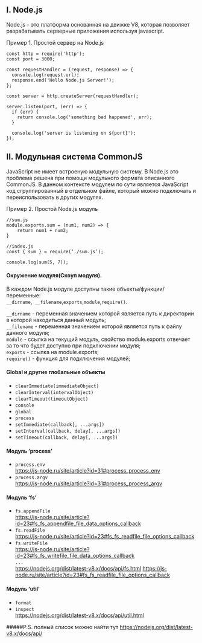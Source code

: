 
## I. Node.js

Node.js - это платформа основанная на движке V8, которая позволяет разрабатывать серверные приложения используя javascript.

Пример 1. Простой сервер на Node.js

```
const http = require('http');
const port = 3000;

const requestHandler = (request, response) => {
  console.log(request.url);
  response.end('Hello Node.js Server!');
};

const server = http.createServer(requestHandler);

server.listen(port, (err) => {
  if (err) {
    return console.log('something bad happened', err);
  }

  console.log('server is listening on ${port}');
});
```


## II. Модульная система CommonJS
JavaScript не имеет встроеную модульную систему. В Node.js это проблема решена при помощи модульного формата описанного CommonJS. В данном контексте модулем по сути является JavaScript код сгруппированный в отдельном файле, который можно подключать и переиспользовать в других модулях.

Пример 2. Простой Node.js модуль

```
//sum.js
module.exports.sum = (num1, num2) => {
    return num1 + num2;
}

//index.js
const { sum } = require(‘./sum.js’);

console.log(sum(5, 7));
```
#### Окружение модуля(Скоуп модуля).
В каждом Node.js модуле доступны такие объекты/функции/переменные:      
```__dirname```,``` __filename```,```exports```,```module```,```require()```.

```__dirname``` - переменная значением которой является путь к директории в которой находиться данный модуль;       
```__filename``` - переменная значением которой является путь к файлу данного модуля;       
```module``` - ссылка на текущий модуль, свойство module.exports отвечает за то что будет доступно при подключении модуля;      
```exports``` - ссылка на module.exports;       
```require()``` - функция для подключения модулей;      

#### Global и другие глобальные объекты
- ```clearImmediate(immediateObject)```
- ```clearInterval(intervalObject)```
- ```clearTimeout(timeoutObject)```
- ```console```
- ```global```
- ```process```
- ```setImmediate(callback[, ...args])```
- ```setInterval(callback, delay[, ...args])```
- ```setTimeout(callback, delay[, ...args])```

#### Модуль ‘process’
- ```process.env```       
	https://js-node.ru/site/article?id=31#process_process_env       
- ```process.argv```        
	https://js-node.ru/site/article?id=31#process_process_argv 

#### Модуль ‘fs’
- ```fs.appendFile```   
https://js-node.ru/site/article?id=23#fs_fs_appendfile_file_data_options_callback 
- ```fs.readFile```     
https://js-node.ru/site/article?id=23#fs_fs_readfile_file_options_callback
- ```fs.writeFile```       
https://js-node.ru/site/article?id=23#fs_fs_writefile_file_data_options_callback        
```...```     
https://nodejs.org/dist/latest-v8.x/docs/api/fs.html 
https://js-node.ru/site/article?id=23#fs_fs_readfile_file_options_callback

#### Модуль ‘util’
- ```format```
- ```inspect```     
https://nodejs.org/dist/latest-v8.x/docs/api/util.html 

#####P.S. полный список можно найти тут https://nodejs.org/dist/latest-v8.x/docs/api/


